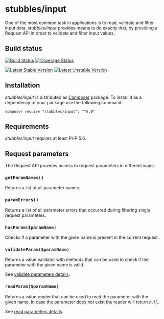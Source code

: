 stubbles/input
==============

One of the most common task in applications is to read, validate and filter
input data. _stubbles/input_ provides means to do exactly that, by providing a
Request API in order to validate and filter input values.


Build status
------------

[![Build Status](https://secure.travis-ci.org/stubbles/stubbles-input.png)](http://travis-ci.org/stubbles/stubbles-input)
[![Coverage Status](https://coveralls.io/repos/stubbles/stubbles-input/badge.png?branch=master)](https://coveralls.io/r/stubbles/stubbles-input?branch=master)

[![Latest Stable Version](https://poser.pugx.org/stubbles/input/version.png)](https://packagist.org/packages/stubbles/input)
[![Latest Unstable Version](https://poser.pugx.org/stubbles/input/v/unstable.png)](//packagist.org/packages/stubbles/input)


Installation
------------

_stubbles/input_ is distributed as [Composer](https://getcomposer.org/)
package. To install it as a dependency of your package use the following
command:

    composer require "stubbles/input": "^6.0"


Requirements
------------

_stubbles/input_ requires at least PHP 5.6.


Request parameters
------------------

The Request API provides access to request parameters in different ways:

### `getParamNames()`

Returns a list of all parameter names.

### `paramErrors()`

Returns a list of all parameter errors that occurred during filtering single
request parameters.

### `hasParam($paramName)`

Checks if a parameter with the given name is present in the current request.

### `validateParam($paramName)`

Returns a value validator with methods that can be used to check if the parameter
with the given name is valid.

See [validate parameters details](docs/validate_params.md).

### `readParam($paramName)`

Returns a value reader that can be used to read the parameter with the given
name. In case the parameter does not exist the reader will return `null`.

See [read parameters details](docs/read_params.md).
